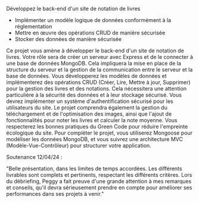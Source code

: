Développez le back-end d'un site de notation de livres

  - Implémenter un modèle logique de données conformément à la réglementation
  - Mettre en œuvre des opérations CRUD de manière sécurisée
  - Stocker des données de manière sécurisée

Ce projet vous amène à développer le back-end d'un site de notation de livres. 
Votre rôle sera de créer un serveur avec Express et de le connecter à une base de données MongoDB. Cela impliquera la mise en place de la structure du serveur et la gestion de la communication entre le serveur et la base de données.
Vous développerez les modèles de données et implémenterez des opérations CRUD (Créer, Lire, Mettre à jour, Supprimer) pour la gestion des livres et des notations. Cela nécessitera une attention particulière à la sécurité des données et à leur stockage sécurisé.
Vous devrez implémenter un système d'authentification sécurisé pour les utilisateurs du site. 
Le projet comprendra également la gestion du téléchargement et de l'optimisation des images, ainsi que l'ajout de fonctionnalités pour noter les livres et calculer la note moyenne.
Vous respecterez les bonnes pratiques du Green Code pour réduire l'empreinte écologique du site.
Pour compléter le projet, vous utiliserez Mongoose pour modéliser les données MongoDB, et vous suivrez une architecture MVC (Modèle-Vue-Contrôleur) pour structurer votre application.

Soutenance 12/04/24 :

"Belle présentation, dans les limites de temps accordées. Les différents livrables sont complets et pertinents, respectant les différents critères.
Lors du débriefing, Peggy a fait preuve d'une grande attention à mes remarques et conseils, qu'il devra sérieusement prendre en compte pour améliorer ses performances dans ses projets à venir."
